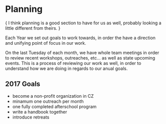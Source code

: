 # Planning

{ I think planning is a good section to have for us as well, probably looking a little different from theirs. }

Each Year we set out goals to work towards, in order the have a direction and unifying point of focus in our work. 

On the last Tuesday of each month, we have whole team meetings in order to review recent workshops, outreaches, etc... as well as state upcoming events. This is a process of reviewing our work as well, in order to understand how we are doing in regards to our anual goals. 

## 2017 Goals
- become a non-profit organization in CZ
- minamum one outreach per month 
- one fully completed afterschool program
- write a handbook together
- introduce retreats
